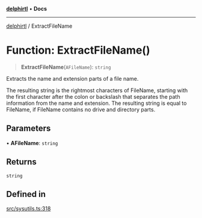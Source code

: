 [**delphirtl**](../README.md) • **Docs**

***

[delphirtl](../globals.md) / ExtractFileName

# Function: ExtractFileName()

> **ExtractFileName**(`AFileName`): `string`

Extracts the name and extension parts of a file name.

The resulting string is the rightmost characters of FileName, starting with the first character after
 the colon or backslash that separates the path information from the name and extension. The resulting 
string is equal to FileName, if FileName contains no drive and directory parts.

## Parameters

• **AFileName**: `string`

## Returns

`string`

## Defined in

[src/sysutils.ts:318](https://github.com/chuacw/delphirtl/blob/1d6969b8a199060a984c4375d6be1f0ffa838be2/src/sysutils.ts#L318)
